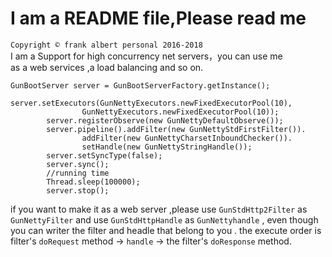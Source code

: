 # I am a README file,Please read me<br>
`Copyright © frank albert personal 2016-2018` <br>
I am a Support for high concurrency net servers，you can use me<br>
as a web services ,a load balancing and so on.<br>


```
GunBootServer server = GunBootServerFactory.getInstance();
        server.setExecutors(GunNettyExecutors.newFixedExecutorPool(10),
                GunNettyExecutors.newFixedExecutorPool(10));
        server.registerObserve(new GunNettyDefaultObserve());
        server.pipeline().addFilter(new GunNettyStdFirstFilter()).
                addFilter(new GunNettyCharsetInboundChecker()).
                setHandle(new GunNettyStringHandle());
        server.setSyncType(false);
        server.sync();
        //running time
        Thread.sleep(100000);
        server.stop();
 ```
 if you want to make it as a web server ,please use `GunStdHttp2Filter` as `GunNettyFilter` and use `GunStdHttpHandle` as `GunNettyhandle` ,
 even though you can writer the filter and headle that belong to you .
 the execute order is filter's `doRequest` method -> `handle` -> the filter's `doResponse` method.